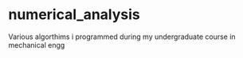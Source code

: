 # numerical_analysis
Various algorthims i programmed during my undergraduate course in mechanical engg

